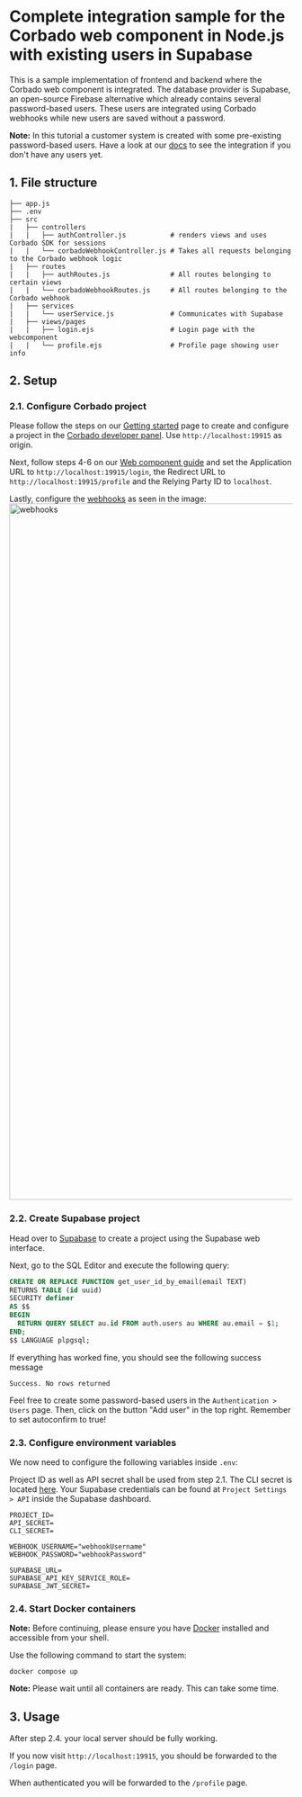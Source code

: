 # Complete integration sample for the Corbado web component in Node.js with existing users in Supabase

This is a sample implementation of frontend and backend where the Corbado web component is integrated. The database provider is Supabase, an open-source Firebase alternative which already contains several password-based users. These
users are integrated using Corbado webhooks while new users are saved without a password.

**Note:** In this tutorial a customer system is created with some pre-existing password-based users. Have a look at our [docs](https://docs.corbado.com/integrations/web-component/no-existing-user-base) to see the integration if you don't have any users yet.

## 1. File structure

```
├── app.js
├── .env
├── src
|   ├── controllers
|   |   ├── authController.js           # renders views and uses Corbado SDK for sessions
|   |   └── corbadoWebhookController.js # Takes all requests belonging to the Corbado webhook logic
|   ├── routes
|   |   ├── authRoutes.js               # All routes belonging to certain views
|   |   └── corbadoWebhookRoutes.js     # All routes belonging to the Corbado webhook
|   ├── services
|   |   └── userService.js              # Communicates with Supabase
|   ├── views/pages
|   |   ├── login.ejs                   # Login page with the webcomponent
|   |   └── profile.ejs                 # Profile page showing user info
```

## 2. Setup

### 2.1. Configure Corbado project

Please follow the steps on our [Getting started](https://docs.corbado.com/overview/getting-started) page to create and configure a project in the [Corbado developer panel](https://app.corbado.com). Use `http://localhost:19915` as origin.

Next, follow steps 4-6 on our [Web component guide](https://docs.corbado.com/integrations/web-component) and set the Application URL to `http://localhost:19915/login`, the Redirect URL to `http://localhost:19915/profile` and the Relying Party ID to `localhost`.

Lastly, configure the [webhooks](https://app.corbado.com/app/settings/webhooks) as seen in the image:
<img width="1238" alt="webhooks" src="https://github.com/corbado/passkeys-supabase/assets/23581140/2d158756-ddd3-4c21-b266-f88596a8add2">



### 2.2. Create Supabase project

Head over to [Supabase](https://supabase.com) to create a project using the Supabase web interface.

Next, go to the SQL Editor and execute the following query:

```SQL
CREATE OR REPLACE FUNCTION get_user_id_by_email(email TEXT)
RETURNS TABLE (id uuid)
SECURITY definer
AS $$
BEGIN
  RETURN QUERY SELECT au.id FROM auth.users au WHERE au.email = $1;
END;
$$ LANGUAGE plpgsql;
```
If everything has worked fine, you should see the following success message

`Success. No rows returned`

Feel free to create some password-based users in the ```Authentication > Users``` page. Then, click on the button "Add user" in the top right. Remember to set autoconfirm to true!

### 2.3. Configure environment variables

We now need to configure the following variables inside `.env`:

Project ID as well as API secret shall be used from step 2.1.
The CLI secret is located [here](https://app.corbado.com/app/settings/credentials/cli-secret).
Your Supabase credentials can be found at ```Project Settings > API``` inside the Supabase dashboard.

```
PROJECT_ID=
API_SECRET=
CLI_SECRET=

WEBHOOK_USERNAME="webhookUsername"
WEBHOOK_PASSWORD="webhookPassword"

SUPABASE_URL=
SUPABASE_API_KEY_SERVICE_ROLE=
SUPABASE_JWT_SECRET=
```

### 2.4. Start Docker containers

**Note:** Before continuing, please ensure you have [Docker](https://www.docker.com/products/docker-desktop/) installed and accessible from your shell.

Use the following command to start the system:

```
docker compose up
```

**Note:** Please wait until all containers are ready. This can take some time.

## 3. Usage

After step 2.4. your local server should be fully working.

If you now visit `http://localhost:19915`, you should be forwarded to the `/login` page.

When authenticated you will be forwarded to the `/profile` page.
